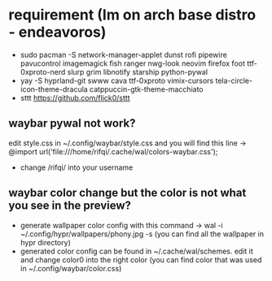 # requirement (Im on arch base distro - endeavoros)
 - sudo pacman -S network-manager-applet dunst rofi pipewire pavucontrol imagemagick fish ranger nwg-look neovim firefox foot ttf-0xproto-nerd slurp grim libnotify starship python-pywal
 - yay -S hyprland-git swww cava ttf-0xproto vimix-cursors tela-circle-icon-theme-dracula catppuccin-gtk-theme-macchiato 
 - sttt https://github.com/flick0/sttt

## waybar pywal not work?
edit style.css in ~/.config/waybar/style.css and you will find this line -> @import url('file:///home/rifqi/.cache/wal/colors-waybar.css');
- change /rifqi/ into your username
## waybar color change but the color is not what you see in the preview?
- generate wallpaper color config with this command -> wal -i ~/.config/hypr/wallpapers/phony.jpg -s (you can find all the wallpaper in hypr directory)
- generated color config can be found in ~/.cache/wal/schemes. edit it and change color0 into the right color (you can find color that was used in ~/.config/waybar/color.css)
